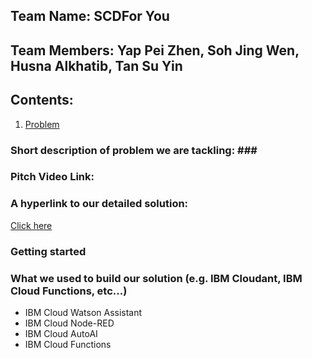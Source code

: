 ## Team Name: SCDFor You ##
## Team Members: Yap Pei Zhen, Soh Jing Wen, Husna Alkhatib, Tan Su Yin ##

## Contents: ##
1. [Problem](#problem)

### Short description of problem we are tackling: <a name="problem"></a>### 


### Pitch Video Link: ###

### A hyperlink to our detailed solution: ### 
[Click here](https://docs.google.com/document/d/1Xt8jDAQUd6ObM6Ji-OM-lAKlcjm6SdfbqoBJ46labT0/edit?usp=sharing)

### Getting started ###

### What we used to build our solution (e.g. IBM Cloudant, IBM Cloud Functions, etc...) ###
* IBM Cloud Watson Assistant 
* IBM Cloud Node-RED
* IBM Cloud AutoAI 
* IBM Cloud Functions 

